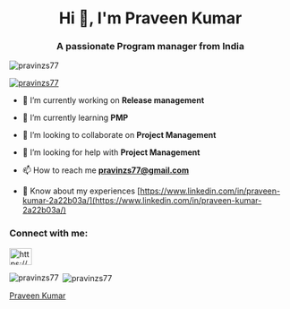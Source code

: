 <h1 align="center">Hi 👋, I'm Praveen Kumar</h1>
<h3 align="center">A passionate Program manager from India</h3>

<p align="left"> <img src="https://komarev.com/ghpvc/?username=pravinzs77&label=Profile%20views&color=0e75b6&style=flat" alt="pravinzs77" /> </p>

<p align="left"> <a href="https://github.com/ryo-ma/github-profile-trophy"><img src="https://github-profile-trophy.vercel.app/?username=pravinzs77" alt="pravinzs77" /></a> </p>

- 🔭 I’m currently working on **Release management**

- 🌱 I’m currently learning **PMP**

- 👯 I’m looking to collaborate on **Project Management**

- 🤝 I’m looking for help with **Project Management**

- 📫 How to reach me **pravinzs77@gmail.com**

- 📄 Know about my experiences [https://www.linkedin.com/in/praveen-kumar-2a22b03a/](https://www.linkedin.com/in/praveen-kumar-2a22b03a/)

<h3 align="left">Connect with me:</h3>
<p align="left">
<a href="https://linkedin.com/in/https://www.linkedin.com/in/praveen-kumar-2a22b03a/" target="blank"><img align="center" src="https://raw.githubusercontent.com/rahuldkjain/github-profile-readme-generator/master/src/images/icons/Social/linked-in-alt.svg" alt="https://www.linkedin.com/in/praveen-kumar-2a22b03a/" height="30" width="40" /></a>
</p>

<p><img align="left" src="https://github-readme-stats.vercel.app/api/top-langs?username=pravinzs77&show_icons=true&locale=en&layout=compact" alt="pravinzs77" /></p>

<p>&nbsp;<img align="center" src="https://github-readme-stats.vercel.app/api?username=pravinzs77&show_icons=true&locale=en" alt="pravinzs77" /></p>

<div class="badge-base LI-profile-badge" data-locale="en_US" data-size="medium" data-theme="dark" data-type="HORIZONTAL" data-vanity="praveen-kumar-2a22b03a" data-version="v1"><a class="badge-base__link LI-simple-link" href="https://in.linkedin.com/in/praveen-kumar-2a22b03a?trk=profile-badge">Praveen Kumar</a></div>
              
